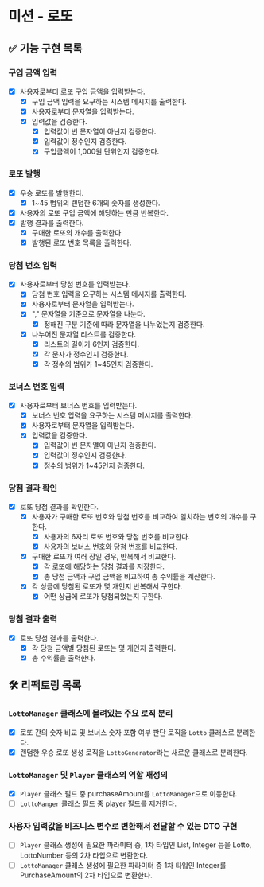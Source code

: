 # 미션 - 로또

## ✅ 기능 구현 목록

### 구입 금액 입력

- [x] 사용자로부터 로또 구입 금액을 입력받는다.
    - [x] 구입 금액 입력을 요구하는 시스템 메시지를 출력한다.
    - [x] 사용자로부터 문자열을 입력받는다.
    - [x] 입력값을 검증한다.
        - [x] 입력값이 빈 문자열이 아닌지 검증한다.
        - [x] 입력값이 정수인지 검증한다.
        - [x] 구입금액이 1,000원 단위인지 검증한다.

### 로또 발행

- [x] 우승 로또를 발행한다.
    - [x] 1~45 범위의 랜덤한 6개의 숫자를 생성한다.
- [x] 사용자의 로또 구입 금액에 해당하는 만큼 반복한다.
- [x] 발행 결과를 출력한다.
    - [x] 구매한 로또의 개수를 출력한다.
    - [x] 발행된 로또 번호 목록을 출력한다.

### 당첨 번호 입력

- [x] 사용자로부터 당첨 번호를 입력받는다.
    - [x] 당첨 번호 입력을 요구하는 시스템 메시지를 출력한다.
    - [x] 사용자로부터 문자열을 입력받는다.
    - [x] "," 문자열을 기준으로 문자열을 나눈다.
        - [x] 정해진 구분 기준에 따라 문자열을 나누었는지 검증한다.
    - [x] 나누어진 문자열 리스트를 검증한다.
        - [x] 리스트의 길이가 6인지 검증한다.
        - [x] 각 문자가 정수인지 검증한다.
        - [x] 각 정수의 범위가 1~45인지 검증한다.

### 보너스 번호 입력

- [x] 사용자로부터 보너스 번호를 입력받는다.
    - [x] 보너스 번호 입력을 요구하는 시스템 메시지를 출력한다.
    - [x] 사용자로부터 문자열을 입력받는다.
    - [x] 입력값을 검증한다.
        - [x] 입력값이 빈 문자열이 아닌지 검증한다.
        - [x] 입력값이 정수인지 검증한다.
        - [x] 정수의 범위가 1~45인지 검증한다.

### 당첨 결과 확인

- [x] 로또 당첨 결과를 확인한다.
    - [x] 사용자가 구매한 로또 번호와 당첨 번호를 비교하여 일치하는 번호의 개수를 구한다.
      - [x] 사용자의 6자리 로또 번호와 당첨 번호를 비교한다.
      - [x] 사용자의 보너스 번호와 당첨 번호를 비교한다.
    - [x] 구매한 로또가 여러 장일 경우, 반복해서 비교한다.
      - [x] 각 로또에 해당하는 당첨 결과를 저장한다.
      - [x] 총 당첨 금액과 구입 금액을 비교하여 총 수익률을 계산한다.
    - [x] 각 상금에 당첨된 로또가 몇 개인지 반복해서 구한다.
      - [x] 어떤 상금에 로또가 당첨되었는지 구한다.

### 당첨 결과 출력

- [x] 로또 당첨 결과를 출력한다.
    - [x] 각 당첨 금액별 당첨된 로또는 몇 개인지 출력한다.
    - [x] 총 수익률을 출력한다.

## 🛠 리팩토링 목록

### `LottoManager` 클래스에 몰려있는 주요 로직 분리

- [x] 로또 간의 숫자 비교 및 보너스 숫자 포함 여부 판단 로직을 `Lotto` 클래스로 분리한다.
- [x] 랜덤한 우승 로또 생성 로직을 `LottoGenerator`라는 새로운 클래스로 분리한다.

### `LottoManager` 및 `Player` 클래스의 역할 재정의

- [x] `Player` 클래스 필드 중 purchaseAmount를 `LottoManager`으로 이동한다.
- [ ] `LottoManger` 클래스 필드 중 player 필드를 제거한다.

### 사용자 입력값을 비즈니스 변수로 변환해서 전달할 수 있는 DTO 구현

- [ ] `Player` 클래스 생성에 필요한 파라미터 중, 1차 타입인 List<Integer>, Integer 등을 Lotto, LottoNumber 등의 2차 타입으로 변환한다.
- [ ] `LottoManager` 클래스 생성에 필요한 파라미터 중 1차 타입인 Integer를 PurchaseAmount의 2차 타입으로 변환한다.
